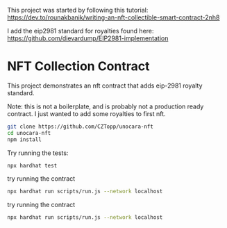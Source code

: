 This project was started by following this tutorial: https://dev.to/rounakbanik/writing-an-nft-collectible-smart-contract-2nh8

I add the eip2981 standard for royalties found here: https://github.com/dievardump/EIP2981-implementation

# NFT Collection Contract

This project demonstrates an nft contract that adds eip-2981 royalty standard.

Note: this is not a boilerplate, and is probably not a production ready contract. I just wanted to add some royalties to first nft.

```sh
git clone https://github.com/CZTopp/unocara-nft
cd unocara-nft
npm install
```

Try running the tests:

```sh
npx hardhat test
```

try running the contract

```sh
npx hardhat run scripts/run.js --network localhost
```

try running the contract

```sh
npx hardhat run scripts/run.js --network localhost
```
